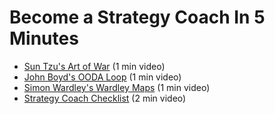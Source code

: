 # Become a Strategy Coach In 5 Minutes

- [Sun Tzu's Art of War](art-of-war/) (1 min video)
- [John Boyd's OODA Loop](ooda-loop/) (1 min video)
- [Simon Wardley's Wardley Maps](wardley-maps/) (1 min video)
- [Strategy Coach Checklist](checklist/) (2 min video)

